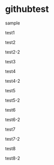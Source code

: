 # githubtest
sample

test1

test2

test2-2

test3

test4

test4-2

test5

test5-2

test6

test6-2

test7

test7-2

test8

test8-2
